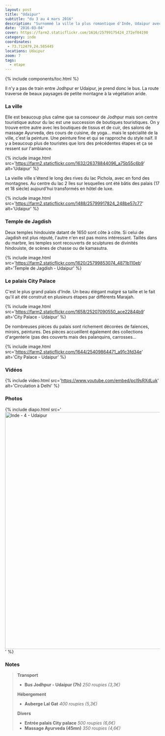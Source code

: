 ```yaml
---
layout: post
title: "Udaipur"
subtitle: "du 3 au 4 mars 2016"
description: "Surnommé la ville la plus romantique d'Inde, Udaipur avec son lac et ses palais a de quoi séduire."
date: '2016-03-04'
cover: https://farm2.staticflickr.com/1616/25799175424_272ef04198
category: inde
coordinates:
 - 73.712479,24.585445
locations: Udaipur
zoom: 7
tags:
  - etape
---
```


{% include components/toc.html %}

Il n'y a pas de train entre Jodhpur er Udaipur, je prend donc le bus. La route traverse de beaux paysages de petite montagne à la végétation aride.

### La ville

Elle est beaucoup plus calme que sa consoeur de Jodhpur mais son centre touristique autour du lac est une succession de boutiques touristiques. On y trouve entre autre avec les boutiques de tissus et de cuir, des salons de massage Ayurveda, des cours de cuisine, de yoga... mais le spécialité de la ville, c'est la peinture. Une peinture fine et qui se rapproche du style naïf. Il y a beaucoup plus de touristes que lors des précédentes étapes et ça se ressent sur l'ambiance.

{% include image.html
  src='https://farm2.staticflickr.com/1632/26378844096_a75b55c6b9'
  alt='Udaipur'
%}


La vieille ville s'étend le long des rives du lac Pichola, avec en fond des montagnes. Au centre du lac 2 îles sur lesquelles ont été bâtis des palais (17 et 18 siècle) aujourd'hui transformés en hôtel de luxe.

{% include image.html
  src='https://farm2.staticflickr.com/1488/25799917824_248be57c77'
  alt='Udaipur'
%}


### Temple de Jagdish

Deux temples hindouiste datant de 1650 sont côte à côte. Si celui de Jagdish est plus réputé, l'autre n'en est pas moins intéressant. Taillés dans du marbre, les temples sont recouverts de sculptures de divinités hindouiste, de scènes de chasse ou de kamasutra.

{% include image.html
  src='https://farm2.staticflickr.com/1620/25799853074_4871b110eb'
  alt='Temple de Jagdish - Udaipur'
%}


### Le palais City Palace

C'est le plus grand palais d'Inde. Un beau élégant malgré sa taille et le fait qu'il ait été construit en plusieurs étapes par différents Marajah.

{% include image.html
  src='https://farm2.staticflickr.com/1658/25207090550_ace22844b9'
  alt='City Palace - Udaipur'
%}

De nombreuses pièces du palais sont richement décorées de faïences, miroirs, peintures. Des pièces accueillent également des collections d'argenterie  (pas des couverts mais des palanquins, carrosses...

{% include image.html
  src='https://farm2.staticflickr.com/1644/25409864471_a91c3fd34e'
  alt='City Palace - Udaipur'
%}

### Vidéos

{% include video.html
  src='https://www.youtube.com/embed/pcl9sRXdLuk'
  alt='Circulation à Delhi'
%}

### Photos

{% include diapo.html
  src='<a data-flickr-embed="true"  href="https://www.flickr.com/photos/planitude/albums/72157664746690869" title="Inde - 4 - Udaipur"><img src="https://farm2.staticflickr.com/1689/25502601565_89e033bb37_b.jpg" width="1024" height="768" alt="Inde - 4 - Udaipur"></a><script async src="//embedr.flickr.com/assets/client-code.js" charset="utf-8"></script>'
%}

### Notes

>**Transport**
>
>- **Bus Jodhpur - Udaipur (7h)** *250 roupies (3,3€)*
>
>**Hébergement**
>
>- **Auberge Lal Gat** *400 roupies (5,3€)*
>
>**Divers**
>
>- **Entrée palais City palace** *500 roupies (6,6€)*
>- **Massage Ayurveda (45mn)** *350 roupies (4,6€)*
